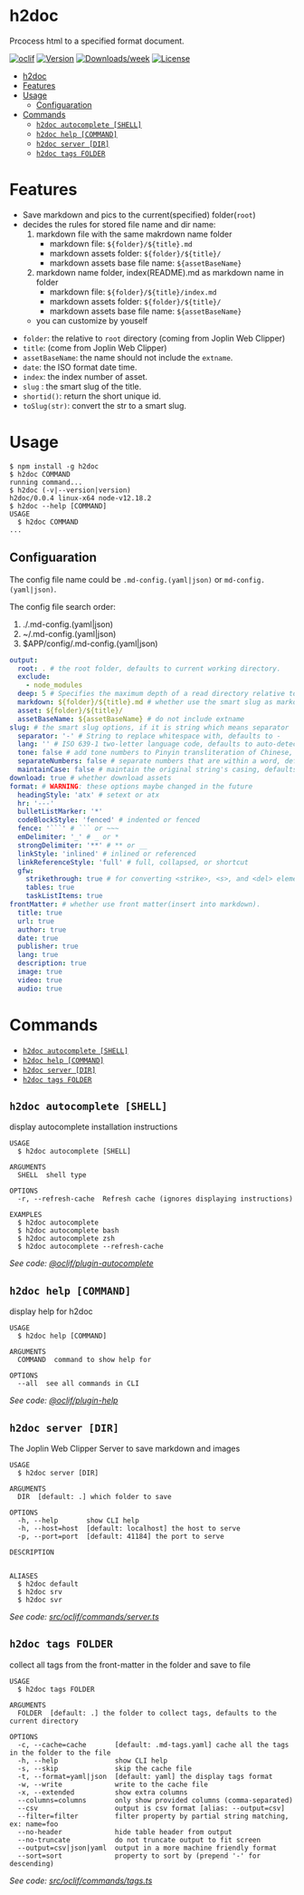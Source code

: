 # h2doc

Prcocess html to a specified format document.

[![oclif](https://img.shields.io/badge/cli-oclif-brightgreen.svg)](https://oclif.io)
[![Version](https://img.shields.io/npm/v/h2doc.svg)](https://npmjs.org/package/h2doc)
[![Downloads/week](https://img.shields.io/npm/dw/h2doc.svg)](https://npmjs.org/package/h2doc)
[![License](https://img.shields.io/npm/l/h2doc.svg)](https://github.com/snowyu/h2doc/blob/master/package.json)

<!-- toc -->

- [h2doc](#h2doc)
- [Features](#features)
- [Usage](#usage)
  - [Configuaration](#configuaration)
- [Commands](#commands)
  - [`h2doc autocomplete [SHELL]`](#h2doc-autocomplete-shell)
  - [`h2doc help [COMMAND]`](#h2doc-help-command)
  - [`h2doc server [DIR]`](#h2doc-server-dir)
  - [`h2doc tags FOLDER`](#h2doc-tags-folder)
<!-- tocstop -->

# Features

- Save markdown and pics to the current(specified) folder(`root`)
- decides the rules for stored file name and dir name:
  1. markdown file with the same makrdown name folder
     - markdown file: `${folder}/${title}.md`
     - markdown assets folder: `${folder}/${title}/`
     - markdown assets base file name: `${assetBaseName}`
  2. markdown name folder, index(README).md as markdown name in folder
     - markdown file: `${folder}/${title}/index.md`
     - markdown assets folder: `${folder}/${title}/`
     - markdown assets base file name: `${assetBaseName}`
  - you can customize by youself

* `folder`: the relative to `root` directory (coming from Joplin Web Clipper)
* `title`: (come from Joplin Web Clipper)
* `assetBaseName`: the name should not include the `extname`.
* `date`: the ISO format date time.
* `index`: the index number of asset.
* `slug` : the smart slug of the title.
* `shortid()`: return the short unique id.
* `toSlug(str)`: convert the str to a smart slug.

# Usage

<!-- usage -->

```sh-session
$ npm install -g h2doc
$ h2doc COMMAND
running command...
$ h2doc (-v|--version|version)
h2doc/0.0.4 linux-x64 node-v12.18.2
$ h2doc --help [COMMAND]
USAGE
  $ h2doc COMMAND
...
```

<!-- usagestop -->

## Configuaration

The config file name could be `.md-config.(yaml|json)` or `md-config.(yaml|json)`.

The config file search order:

1. ./.md-config.(yaml|json)
2. ~/.md-config.(yaml|json)
3. \$APP/config/.md-config.(yaml|json)

````yml
output:
  root: . # the root folder, defaults to current working directory.
  exclude:
    - node_modules
  deep: 5 # Specifies the maximum depth of a read directory relative to the root.
  markdown: ${folder}/${title}.md # whether use the smart slug as markdown file name
  asset: ${folder}/${title}/
  assetBaseName: ${assetBaseName} # do not include extname
slug: # the smart slug options, if it is string which means separator
  separator: '-' # String to replace whitespace with, defaults to -
  lang: '' # ISO 639-1 two-letter language code, defaults to auto-detected language
  tone: false # add tone numbers to Pinyin transliteration of Chinese, defaults to true
  separateNumbers: false # separate numbers that are within a word, defaults to false
  maintainCase: false # maintain the original string's casing, defaults to false
download: true # whether download assets
format: # WARNING: these options maybe changed in the future
  headingStyle: 'atx' # setext or atx
  hr: '---'
  bulletListMarker: '*'
  codeBlockStyle: 'fenced' # indented or fenced
  fence: '```' # ``` or ~~~
  emDelimiter: '_' # _ or *
  strongDelimiter: '**' # ** or __
  linkStyle: 'inlined' # inlined or referenced
  linkReferenceStyle: 'full' # full, collapsed, or shortcut
  gfw:
    strikethrough: true # for converting <strike>, <s>, and <del> elements
    tables: true
    taskListItems: true
frontMatter: # whether use front matter(insert into markdown).
  title: true
  url: true
  author: true
  date: true
  publisher: true
  lang: true
  description: true
  image: true
  video: true
  audio: true
````

# Commands

<!-- commands -->

- [`h2doc autocomplete [SHELL]`](#h2doc-autocomplete-shell)
- [`h2doc help [COMMAND]`](#h2doc-help-command)
- [`h2doc server [DIR]`](#h2doc-server-dir)
- [`h2doc tags FOLDER`](#h2doc-tags-folder)

## `h2doc autocomplete [SHELL]`

display autocomplete installation instructions

```
USAGE
  $ h2doc autocomplete [SHELL]

ARGUMENTS
  SHELL  shell type

OPTIONS
  -r, --refresh-cache  Refresh cache (ignores displaying instructions)

EXAMPLES
  $ h2doc autocomplete
  $ h2doc autocomplete bash
  $ h2doc autocomplete zsh
  $ h2doc autocomplete --refresh-cache
```

_See code: [@oclif/plugin-autocomplete](https://github.com/oclif/plugin-autocomplete/blob/v0.2.0/src/commands/autocomplete/index.ts)_

## `h2doc help [COMMAND]`

display help for h2doc

```
USAGE
  $ h2doc help [COMMAND]

ARGUMENTS
  COMMAND  command to show help for

OPTIONS
  --all  see all commands in CLI
```

_See code: [@oclif/plugin-help](https://github.com/oclif/plugin-help/blob/v3.1.0/src/commands/help.ts)_

## `h2doc server [DIR]`

The Joplin Web Clipper Server to save markdown and images

```
USAGE
  $ h2doc server [DIR]

ARGUMENTS
  DIR  [default: .] which folder to save

OPTIONS
  -h, --help       show CLI help
  -h, --host=host  [default: localhost] the host to serve
  -p, --port=port  [default: 41184] the port to serve

DESCRIPTION


ALIASES
  $ h2doc default
  $ h2doc srv
  $ h2doc svr
```

_See code: [src/oclif/commands/server.ts](https://github.com/snowyu/h2doc/blob/v0.0.4/src/oclif/commands/server.ts)_

## `h2doc tags FOLDER`

collect all tags from the front-matter in the folder and save to file

```
USAGE
  $ h2doc tags FOLDER

ARGUMENTS
  FOLDER  [default: .] the folder to collect tags, defaults to the current directory

OPTIONS
  -c, --cache=cache       [default: .md-tags.yaml] cache all the tags in the folder to the file
  -h, --help              show CLI help
  -s, --skip              skip the cache file
  -t, --format=yaml|json  [default: yaml] the display tags format
  -w, --write             write to the cache file
  -x, --extended          show extra columns
  --columns=columns       only show provided columns (comma-separated)
  --csv                   output is csv format [alias: --output=csv]
  --filter=filter         filter property by partial string matching, ex: name=foo
  --no-header             hide table header from output
  --no-truncate           do not truncate output to fit screen
  --output=csv|json|yaml  output in a more machine friendly format
  --sort=sort             property to sort by (prepend '-' for descending)
```

_See code: [src/oclif/commands/tags.ts](https://github.com/snowyu/h2doc/blob/v0.0.4/src/oclif/commands/tags.ts)_

<!-- commandsstop -->
